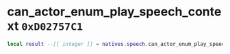# can_actor_enum_play_speech_context `0xD02757C1`

```lua
local result --[[ integer ]] = natives.speech.can_actor_enum_play_speech_context(_unk0 --[[ integer ]], _unk1 --[[ integer ]])
```